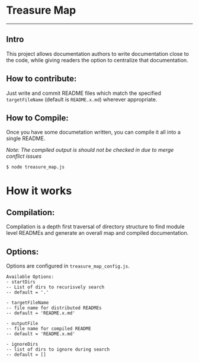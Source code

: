 # Treasure Map
---

## Intro
This project allows documentation authors to write documentation close to the code, while giving readers the option to centralize that documentation.

## How to contribute:
Just write and commit README files which match the specified `targetFileName` (default is `README.x.md`) wherever appropriate.

## How to Compile:
Once you have some documetation written, you can compile it all into a single README. 

*Note: The compiled output is should not be checked in due to merge conflict issues*


    $ node treasure_map.js

# How it works

## Compilation:
Compilation is a depth first traversal of directory structure to find module level READMEs
and generate an overall map and compiled documentation.


## Options:
Options are configured in `treasure_map_config.js`.

	Available Options:
	- startDirs
	-- List of dirs to recurisvely search 
	-- default = '.'
	
	- targetFileName
	-- file name for distributed READMEs
	-- default = 'README.x.md'
	
	- outputFile
	-- file name for compiled README
	-- default = 'README.x.md'
	
	- ignoreDirs
	-- list of dirs to ignore during search
	-- default = []
